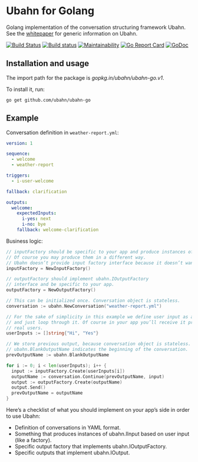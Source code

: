 # Ubahn for Golang

Golang implementation of the conversation structuring framework Ubahn.
See the [whitepaper](https://github.com/ubahn/whitepaper) for generic information on Ubahn.

[![Build Status](https://travis-ci.org/ubahn/ubahn-go.svg?branch=master)](https://travis-ci.org/ubahn/ubahn-go)
[![Build status](https://ci.appveyor.com/api/projects/status/xo85r9pinevo74f1?svg=true)](https://ci.appveyor.com/project/slavikdev/ubahn-go)
[![Maintainability](https://api.codeclimate.com/v1/badges/7c6ac2dd052e2c817a90/maintainability)](https://codeclimate.com/github/ubahn/ubahn-go/maintainability)
[![Go Report Card](https://goreportcard.com/badge/github.com/ubahn/ubahn-go)](https://goreportcard.com/report/github.com/ubahn/ubahn-go)
[![GoDoc](https://godoc.org/github.com/ubahn/ubahn-go?status.svg)](https://godoc.org/github.com/ubahn/ubahn-go)

## Installation and usage

The import path for the package is *gopkg.in/ubahn/ubahn-go.v1*.

To install it, run:

    go get github.com/ubahn/ubahn-go

## Example

Conversation definition in `weather-report.yml`:

```yaml
version: 1

sequence:
  - welcome
  - weather-report

triggers:
  - i-user-welcome

fallback: clarification

outputs:
  welcome:
    expectedInputs:
      i-yes: next
      i-no: bye
    fallback: welcome-clarification
```

Business logic:

```go
// inputFactory should be specific to your app and produce instances of ubahn.IInput.
// Of course you may produce them in a different way.
// Ubahn doesn’t provide input factory interface because it doesn’t want to assume input format.
inputFactory = NewInputFactory()

// outputFactory should implement ubahn.IOutputFactory
// interface and be specific to your app.
outputFactory = NewOutputFactory()

// This can be initialized once. Conversation object is stateless.
conversation := ubahn.NewConversation("weather-report.yml")

// For the sake of simplicity in this example we define user input as an array
// and just loop through it. Of course in your app you’ll receive it properly from
// real users.
userInputs := []string{"Hi", "Yes"}

// We store previous output, because conversation object is stateless.
// ubahn.BlankOutputName indicates the beginning of the conversation.
prevOutputName := ubahn.BlankOutputName

for i := 0; i < len(userInputs); i++ {
  input := inputFactory.Create(userInputs[i])
  outputName := conversation.Continue(prevOutputName, input)
  output := outputFactory.Create(outputName)
  output.Send()
  prevOutputName = outputName
}
```

Here’s a checklist of what you should implement on your app’s side in order to use Ubahn:

* Definition of conversations in YAML format.
* Something that produces instances of ubahn.IInput based on user input (like a factory).
* Specific output factory that implements ubahn.IOutputFactory.
* Specific outputs that implement ubahn.IOutput.
